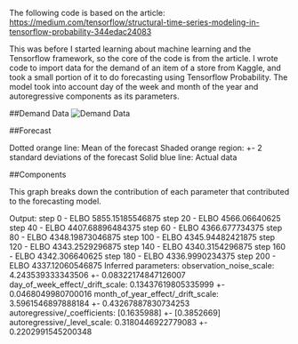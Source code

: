 The following code is based on the article: https://medium.com/tensorflow/structural-time-series-modeling-in-tensorflow-probability-344edac24083

This was before I started learning about machine learning and the Tensorflow framework, so the core of the code is from the article.  I wrote code to import data for the demand of an item of a store from Kaggle, and took a small portion of it to do forecasting using Tensorflow Probability.  The model took into account day of the week and month of the year and autoregressive components as its parameters.


##Demand Data
![Demand Data](relative/Diagrams/Data_Graph.png?raw=true "Demand Data")

##Forecast



Dotted orange line: Mean of the forecast
Shaded orange region: +- 2 standard deviations of the forecast
Solid blue line: Actual data


##Components


This graph breaks down the contribution of each parameter that contributed to the forecasting model.

Output:
step 0 - ELBO 5855.15185546875
step 20 - ELBO 4566.06640625
step 40 - ELBO 4407.68896484375
step 60 - ELBO 4366.677734375
step 80 - ELBO 4348.19873046875
step 100 - ELBO 4345.94482421875
step 120 - ELBO 4343.2529296875
step 140 - ELBO 4340.3154296875
step 160 - ELBO 4342.306640625
step 180 - ELBO 4336.9990234375
step 200 - ELBO 4337.12060546875
Inferred parameters:
observation_noise_scale: 4.243539333343506 +- 0.08322174847126007
day_of_week_effect/_drift_scale: 0.13437619805335999 +- 0.0468049980700016
month_of_year_effect/_drift_scale: 3.5961546897888184 +- 0.43267887830734253
autoregressive/_coefficients: [0.1635988] +- [0.3852669]
autoregressive/_level_scale: 0.3180446922779083 +- 0.2202991545200348


